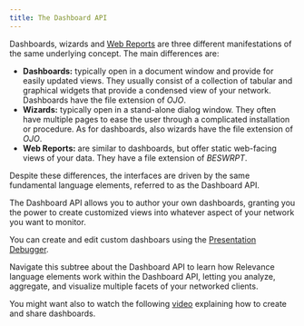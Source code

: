 ```yaml
---
title: The Dashboard API
---
```


Dashboards, wizards and [Web Reports](../web-reports-api/) are three different manifestations of the same underlying concept. 
The main differences are:
- **Dashboards:** typically open in a document window and provide for easily
updated views. They usually consist of a collection of tabular and graphical
widgets that provide a condensed view of your network. Dashboards have the file extension of *OJO*<!--[OJO](./ojo_structure.html)-->.
- **Wizards:** typically open in a stand-alone dialog window. They often have
multiple pages to ease the user through a complicated installation or procedure.
As for dashboards, also wizards have the file extension of *OJO*<!--[OJO](./ojo_structure.html)-->.
- **Web Reports:** are similar to dashboards, but offer static web-facing views of your
data. They have a file extension of *BESWRPT*.


Despite these differences, the interfaces are driven by the same fundamental
language elements, referred to as the Dashboard API. 

The Dashboard API allows you to author your own dashboards,
granting you the power to create customized views into whatever aspect of your
network you want to monitor. 

You can create and edit custom dashboars using the [Presentation Debugger](../../tools/presentation_debugger.html).

Navigate this subtree about the Dashboard API to learn how Relevance language elements work within the Dashboard API, letting you analyze,
aggregate, and visualize multiple facets of your networked clients.

You might want also to watch the following [video](https://www.youtube.com/watch?v=uS_dL4CxCY0) explaining how to create and share dashboards.



